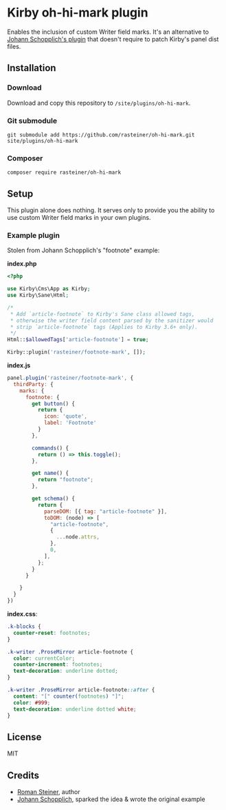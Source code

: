 # Kirby oh-hi-mark plugin

Enables the inclusion of custom Writer field marks. It's an alternative to [Johann Schopplich's plugin](https://github.com/johannschopplich/kirby-writer-marks) that doesn't require to patch Kirby's panel dist files.

## Installation

### Download

Download and copy this repository to `/site/plugins/oh-hi-mark`.

### Git submodule

```
git submodule add https://github.com/rasteiner/oh-hi-mark.git site/plugins/oh-hi-mark
```

### Composer

```
composer require rasteiner/oh-hi-mark
```

## Setup

This plugin alone does nothing. It serves only to provide you the ability to use custom Writer field marks in your own plugins.

### Example plugin
Stolen from Johann Schopplich's "footnote" example:

**index.php**
```php
<?php

use Kirby\Cms\App as Kirby;
use Kirby\Sane\Html;

/*
 * Add `article-footnote` to Kirby's Sane class allowed tags,
 * otherwise the writer field content parsed by the sanitizer would
 * strip `article-footnote` tags (Applies to Kirby 3.6+ only).
 */
Html::$allowedTags['article-footnote'] = true;

Kirby::plugin('rasteiner/footnote-mark', []);
```

**index.js**
```js
panel.plugin('rasteiner/footnote-mark', {
  thirdParty: {
    marks: {
      footnote: {
        get button() {
          return {
            icon: 'quote',
            label: 'Footnote'
          }
        },

        commands() {
          return () => this.toggle();
        },

        get name() {
          return "footnote";
        },

        get schema() {
          return {
            parseDOM: [{ tag: "article-footnote" }],
            toDOM: (node) => [
              "article-footnote",
              {
                ...node.attrs,
              },
              0,
            ],
          };
        }
      }

    }
  }
})
```

**index.css**:
```css
.k-blocks {
  counter-reset: footnotes;
}

.k-writer .ProseMirror article-footnote {
  color: currentColor;
  counter-increment: footnotes;
  text-decoration: underline dotted;
}

.k-writer .ProseMirror article-footnote::after {
  content: "[" counter(footnotes) "]";
  color: #999;
  text-decoration: underline dotted white;
}
```

## License

MIT

## Credits

- [Roman Steiner](https://getkirby.com/plugins/rasteiner), author
- [Johann Schopplich](https://github.com/johannschopplich/kirby-writer-marks), sparked the idea & wrote the original example
